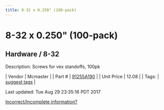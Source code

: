 ```yaml
---
title: 8-32 x 0.250" (100-pack)
---
```


# 8-32 x 0.250" (100-pack)
## Hardware / 8-32
Description: 	Screws for vex standoffs, 100pk 

| Vendor | Mcmaster | 
| Part # | [91255A190](https://www.mcmaster.com/#91255A190) | 
| Unit Price | 12.08 | 
| Tags: | [suggest tags](https://docs.google.com/forms/d/e/1FAIpQLSeWyY8v3RgOty-MyWmh9U0iivNYN_molChYyS-0U-o-kOAv_g/viewform) | 

Last updated: Tue Aug 29 23:35:16 PDT 2017

 [Incorrect/Incomplete information?](https://docs.google.com/forms/d/e/1FAIpQLSeWyY8v3RgOty-MyWmh9U0iivNYN_molChYyS-0U-o-kOAv_g/viewform)